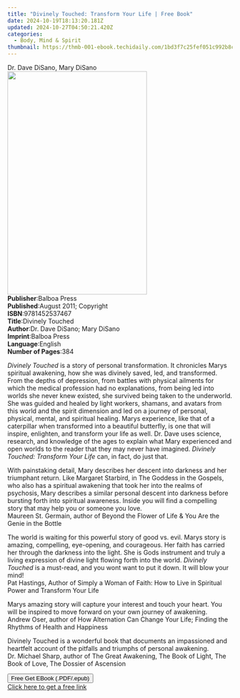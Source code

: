 ```yaml
---
title: "Divinely Touched: Transform Your Life | Free Book"
date: 2024-10-19T18:13:20.181Z
updated: 2024-10-27T04:50:21.420Z
categories:
  - Body, Mind & Spirit
thumbnail: https://thmb-001-ebook.techidaily.com/1bd3f7c25fef051c992b8c226f30b064dc804efd7eca137a3bfe1e655a41923d.jpg
---
```

<main id="book-container">
  <div class="flex flex-col">
    <div class="book-brief flex-1 py-6 px-4 sm:p-6 md:py-10 md:px-8">
      <!-- brief-->
      <div class="book-brief-main">Dr. Dave DiSano, Mary DiSano</div>
    </div>
    <div
      class="book-meta-info flex-1 grid gap-4 col-start-1 col-end-3 row-start-1 sm:mb-6 sm:grid-cols-4 lg:gap-6 lg:col-start-2 lg:row-end-6 lg:row-span-6 lg:mb-0"
    >
      <div
        class="book-meta-info-left place-content-center mt-4 p-4 text-sm leading-6 col-start-2 col-span-2 dark:text-slate-400"
      >
        <img
          class="w-full h-500 object-cover rounded-lg sm:h-255 sm:col-span-2 lg:col-span-full"
          src="https://img-001-ebook.techidaily.com/556270c8236da5d1be77c731286595e3292ac45bd35231a9ce9bfe548ac7e544.jpg"
          alt=""
          width="312"
          height="500"
        />
      </div>
      <div
        class="book-meta-info-right mt-2 col-start-1 row-start-2 col-span-3 self-center"
      >
        <!-- meta data  -->
        <div class="flex flex-col px-4 md:px-8">
          <div class="flex-1">
            <strong>Publisher</strong>:<span class="px-2">Balboa Press</span>
          </div>
          <div class="flex-1">
            <strong>Published</strong>:<span class="px-2"
              >August 2011; Copyright</span
            >
          </div>
          <div class="flex-1">
            <strong>ISBN</strong>:<span class="px-2">9781452537467</span>
          </div>
          <div class="flex-1">
            <strong>Title</strong>:<span class="px-2">Divinely Touched</span>
          </div>
          <div class="flex-1">
            <strong>Author</strong>:<span class="px-2"
              >Dr. Dave DiSano; Mary DiSano</span
            >
          </div>
          <div class="flex-1">
            <strong>Imprint</strong>:<span class="px-2">Balboa Press</span>
          </div>
          <div class="flex-1">
            <strong>Language</strong>:<span class="px-2">English</span>
          </div>
          <div class="flex-1">
            <strong>Number of Pages</strong>:<span class="px-2">384</span>
          </div>
        </div>
      </div>
    </div>
    <div class="book-description flex-1 py-6 px-4 sm:p-6 md:py-10 md:px-8">
      <div class="book-description-main">
        <div accordion-content="" id="description">
          <p>
            <i>Divinely Touched</i> is a story of personal transformation. It
            chronicles Marys spiritual awakening, how she was divinely saved,
            led, and transformed. From the depths of depression, from battles
            with physical ailments for which the medical profession had no
            explanations, from being led into worlds she never knew existed, she
            survived being taken to the underworld. She was guided and healed by
            light workers, shamans, and avatars from this world and the spirit
            dimension and led on a journey of personal, physical, mental, and
            spiritual healing. Marys experience, like that of a caterpillar when
            transformed into a beautiful butterfly, is one that will inspire,
            enlighten, and transform your life as well. Dr. Dave uses science,
            research, and knowledge of the ages to explain what Mary experienced
            and open worlds to the reader that they may never have imagined.
            <i>Divinely Touched: Transform Your Life</i> can, in fact, do just
            that.
          </p>
          <p>
            With painstaking detail, Mary describes her descent into darkness
            and her triumphant return. Like Margaret Starbird, in The Goddess in
            the Gospels, who also has a spiritual awakening that took her into
            the realms of psychosis, Mary describes a similar personal descent
            into darkness before bursting forth into spiritual awareness. Inside
            you will find a compelling story that may help you or someone you
            love.<br />
            Maureen St. Germain, author of Beyond the Flower of Life &amp; You
            Are the Genie in the Bottle
          </p>
          <p>
            The world is waiting for this powerful story of good vs. evil. Marys
            story is amazing, compelling, eye-opening, and courageous. Her faith
            has carried her through the darkness into the light. She is Gods
            instrument and truly a living expression of divine light flowing
            forth into the world. <i>Divinely Touched</i> is a must-read, and
            you wont want to put it down. It will blow your mind!<br />
            Pat Hastings, Author of Simply a Woman of Faith: How to Live in
            Spiritual Power and Transform Your Life
          </p>
          <p>
            Marys amazing story will capture your interest and touch your heart.
            You will be inspired to move forward on your own journey of
            awakening.<br />
            Andrew Oser, author of How Alternation Can Change Your Life; Finding
            the Rhythms of Health and Happiness
          </p>
          <p>
            Divinely Touched is a wonderful book that documents an impassioned
            and heartfelt account of the pitfalls and triumphs of personal
            awakening.<br />
            Dr. Michael Sharp, author of The Great Awakening, The Book of Light,
            The Book of Love, The Dossier of Ascension
          </p>
        </div>
        <div class="accordion-fader"></div>
      </div>
    </div>
    <div class="book-excerpts flex-1 py-6 px-4 sm:p-6 md:py-10 md:px-8"></div>
    <div
      class="book-about-author flex-1 py-6 px-4 sm:p-6 md:py-10 md:px-8"
    ></div>
    <div class="book-free-get flex-1 py-6 px-4 sm:p-6 md:py-10 md:px-8">
      <button
        id="btn-free-get"
        class="bg-blue-500 hover:bg-blue-700 text-white font-bold py-2 px-4 rounded"
      >
        Free Get EBook (.PDF/.epub)
      </button>
      <div id="countdown-display" class="px-2 text-lg mt-2"></div>
      <a
        id="free-link"
        class="hidden bg-blue-500 hover:bg-blue-700 text-white font-bold py-2 px-4 rounded"
        href="https://www.ebooks.com/en-us/book/138594470/divinely-touched-transform-your-life/dr-dave-disano/"
        target="_blank"
        >Click here to get a free link</a
      >
    </div>
    <script>
      let countdownTime = 0;
      let countdownInterval = null;
      document
        .getElementById('btn-free-get')
        .addEventListener('click', startCountdown);
      function startCountdown() {
        countdownTime = new Date().getTime() + 60000 * 3;
        countdownInterval = setInterval(updateCountdown, 1000);
        document.getElementById('btn-free-get').disabled = true;
        document
          .getElementById('btn-free-get')
          .classList.add('bg-gray-500', 'cursor-not-allowed');
      }
      function updateCountdown() {
        let currentTime = new Date().getTime();
        let timeLeft = countdownTime - currentTime;
        let secondsLeft = Math.floor(timeLeft / 1000);
        document.getElementById('countdown-display').innerHTML =
          `Remaining time: ${secondsLeft} seconds.`;
        if (secondsLeft <= 0) {
          clearInterval(countdownInterval);
          document.getElementById('btn-free-get').classList.add('hidden');
          document.getElementById('free-link').classList.remove('hidden');
          document.getElementById('countdown-display').innerHTML = '';
        }
      }
    </script>
  </div>
</main>

<ins class="adsbygoogle"
      style="display:block"
      data-ad-client="ca-pub-7571918770474297"
      data-ad-slot="8358498916"
      data-ad-format="auto"
      data-full-width-responsive="true"></ins>
    